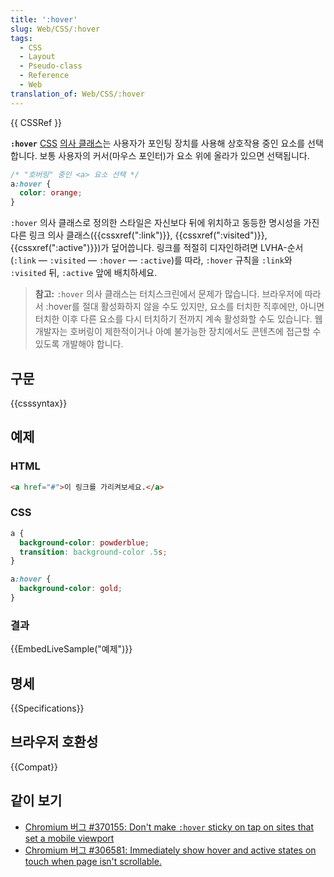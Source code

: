 ```yaml
---
title: ':hover'
slug: Web/CSS/:hover
tags:
  - CSS
  - Layout
  - Pseudo-class
  - Reference
  - Web
translation_of: Web/CSS/:hover
---
```

{{ CSSRef }}

**`:hover`** [CSS](/ko/docs/Web/CSS) [의사 클래스](/ko/docs/Web/CSS/Pseudo-classes "Pseudo-classes")는 사용자가 포인팅 장치를 사용해 상호작용 중인 요소를 선택합니다. 보통 사용자의 커서(마우스 포인터)가 요소 위에 올라가 있으면 선택됩니다.

```css
/* "호버링" 중인 <a> 요소 선택 */
a:hover {
  color: orange;
}
```

`:hover` 의사 클래스로 정의한 스타일은 자신보다 뒤에 위치하고 동등한 명시성을 가진 다른 링크 의사 클래스({{cssxref(":link")}}, {{cssxref(":visited")}}, {{cssxref(":active")}})가 덮어씁니다. 링크를 적절히 디자인하려면 LVHA-순서(`:link` — `:visited` — `:hover` — `:active`)를 따라, `:hover` 규칙을 `:link`와 `:visited` 뒤, `:active` 앞에 배치하세요.

> **참고:** `:hover` 의사 클래스는 터치스크린에서 문제가 많습니다. 브라우저에 따라서 :hover를 절대 활성화하지 않을 수도 있지만, 요소를 터치한 직후에만, 아니면 터치한 이후 다른 요소를 다시 터치하기 전까지 계속 활성화할 수도 있습니다. 웹 개발자는 호버링이 제한적이거나 아예 불가능한 장치에서도 콘텐츠에 접근할 수 있도록 개발해야 합니다.

## 구문

{{csssyntax}}

## 예제

### HTML

```html
<a href="#">이 링크를 가리켜보세요.</a>
```

### CSS

```css
a {
  background-color: powderblue;
  transition: background-color .5s;
}

a:hover {
  background-color: gold;
}
```

### 결과

{{EmbedLiveSample("예제")}}

## 명세

{{Specifications}}

## 브라우저 호환성

{{Compat}}

## 같이 보기

- [Chromium 버그 #370155: Don't make `:hover` sticky on tap on sites that set a mobile viewport](https://code.google.com/p/chromium/issues/detail?id=370155)
- [Chromium 버그 #306581: Immediately show hover and active states on touch when page isn't scrollable.](https://code.google.com/p/chromium/issues/detail?id=306581)
